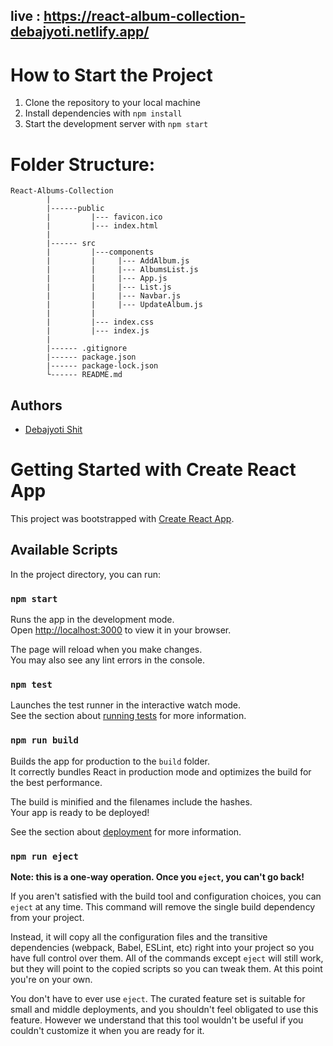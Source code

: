 ## live : https://react-album-collection-debajyoti.netlify.app/


# How to Start the Project
1. Clone the repository to your local machine
2. Install dependencies with `npm install`
3. Start the development server with `npm start`

# Folder Structure:


```     
React-Albums-Collection
        |
        |------public
        |         |--- favicon.ico
        |         |--- index.html
        |             
        |------ src
        |         |---components
        |         |     |--- AddAlbum.js
        |         |     |--- AlbumsList.js
        |         |     |--- App.js
        |         |     |--- List.js
        |         |     |--- Navbar.js
        |         |     |--- UpdateAlbum.js
        |         |    
        |         |--- index.css
        |         |--- index.js
        |
        |------ .gitignore
        |------ package.json
        |------ package-lock.json
        └------ README.md
```

## Authors

- [Debajyoti Shit](https://github.com/Debajyoti-Shit/)



# Getting Started with Create React App

This project was bootstrapped with [Create React App](https://github.com/facebook/create-react-app).

## Available Scripts

In the project directory, you can run:

### `npm start`

Runs the app in the development mode.\
Open [http://localhost:3000](http://localhost:3000) to view it in your browser.

The page will reload when you make changes.\
You may also see any lint errors in the console.

### `npm test`

Launches the test runner in the interactive watch mode.\
See the section about [running tests](https://facebook.github.io/create-react-app/docs/running-tests) for more information.

### `npm run build`

Builds the app for production to the `build` folder.\
It correctly bundles React in production mode and optimizes the build for the best performance.

The build is minified and the filenames include the hashes.\
Your app is ready to be deployed!

See the section about [deployment](https://facebook.github.io/create-react-app/docs/deployment) for more information.

### `npm run eject`

**Note: this is a one-way operation. Once you `eject`, you can't go back!**

If you aren't satisfied with the build tool and configuration choices, you can `eject` at any time. This command will remove the single build dependency from your project.

Instead, it will copy all the configuration files and the transitive dependencies (webpack, Babel, ESLint, etc) right into your project so you have full control over them. All of the commands except `eject` will still work, but they will point to the copied scripts so you can tweak them. At this point you're on your own.

You don't have to ever use `eject`. The curated feature set is suitable for small and middle deployments, and you shouldn't feel obligated to use this feature. However we understand that this tool wouldn't be useful if you couldn't customize it when you are ready for it.

